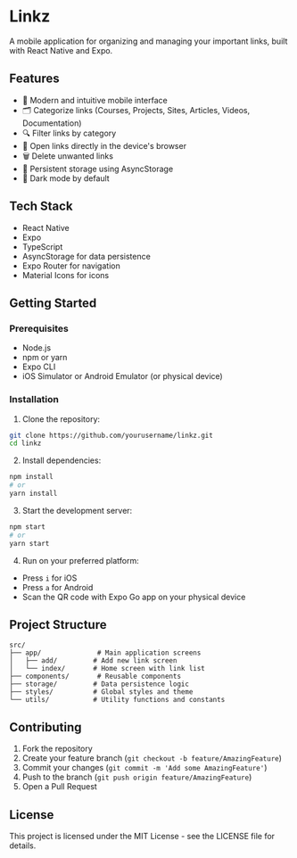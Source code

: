 # Linkz

A mobile application for organizing and managing your important links, built with React Native and Expo.

## Features

- 📱 Modern and intuitive mobile interface
- 🗂️ Categorize links (Courses, Projects, Sites, Articles, Videos, Documentation)
- 🔍 Filter links by category
- 🔗 Open links directly in the device's browser
- 🗑️ Delete unwanted links
- 💾 Persistent storage using AsyncStorage
- 🌙 Dark mode by default

## Tech Stack

- React Native
- Expo
- TypeScript
- AsyncStorage for data persistence
- Expo Router for navigation
- Material Icons for icons

## Getting Started

### Prerequisites

- Node.js
- npm or yarn
- Expo CLI
- iOS Simulator or Android Emulator (or physical device)

### Installation

1. Clone the repository:
```bash
git clone https://github.com/yourusername/linkz.git
cd linkz
```

2. Install dependencies:
```bash
npm install
# or
yarn install
```

3. Start the development server:
```bash
npm start
# or
yarn start
```

4. Run on your preferred platform:
- Press `i` for iOS
- Press `a` for Android
- Scan the QR code with Expo Go app on your physical device

## Project Structure

```
src/
├── app/              # Main application screens
│   ├── add/         # Add new link screen
│   └── index/       # Home screen with link list
├── components/       # Reusable components
├── storage/         # Data persistence logic
├── styles/          # Global styles and theme
└── utils/           # Utility functions and constants
```

## Contributing

1. Fork the repository
2. Create your feature branch (`git checkout -b feature/AmazingFeature`)
3. Commit your changes (`git commit -m 'Add some AmazingFeature'`)
4. Push to the branch (`git push origin feature/AmazingFeature`)
5. Open a Pull Request

## License

This project is licensed under the MIT License - see the LICENSE file for details. 